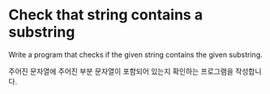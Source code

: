 # Check that string contains a substring

Write a program that checks if the given string contains the given substring.

주어진 문자열에 주어진 부분 문자열이 포함되어 있는지 확인하는 프로그램을 작성합니다.
